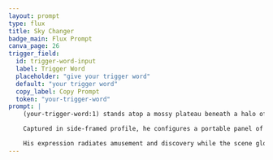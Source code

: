 ```yaml
---
layout: prompt
type: flux
title: Sky Changer
badge_main: Flux Prompt
canva_page: 26
trigger_field:
  id: trigger-word-input
  label: Trigger Word
  placeholder: "give your trigger word"
  default: "your trigger word"
  copy_label: Copy Prompt
  token: "your-trigger-word"
prompt: |
    (your-trigger-word:1) stands atop a mossy plateau beneath a halo of hovering pink alien drones, rainforest canopy stretching far below.

    Captured in side-framed profile, he configures a portable panel of violet circuits, his fitted dark blue T-shirt rimmed by ambient glow as tendrils of light ripple across the interface.

    His expression radiates amusement and discovery while the scene glows with cinematic 9:16 depth, blending alien technology with the living edge of the sky.
---
```

